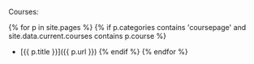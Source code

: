 ---
---

Courses:

{% for p in site.pages %}
{% if p.categories contains 'coursepage' and site.data.current.courses contains p.course %}
* [{{ p.title }}]({{ p.url }})
{% endif %}
{% endfor %}

